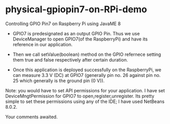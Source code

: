 physical-gpiopin7-on-RPi-demo
=============================

Controlling GPIO Pin7 on Raspberry Pi using JavaME 8 

* GPIO7 is predesignated as an output GPIO Pin. Thus we use DeviceManager to open GPIO7(of the RaspberryPi) and have
its reference in our application.

* Then we call setValue(boolean) method on the GPIO refernece setting them true and false respectively after certain
duration. 

* Once this application is deployed successfully on the RaspberryPi, we can measure 3.3 V (DC) at GPIO7 (generally pin
no. 26 against pin no. 25 which generally is the ground pin (0 V)). 

Note: you would have to set API permissions for your application. I have set DeviceMngtPermission for GPIO7 to 
open,register,unregister. Its pretty simple to set these permissions using any of the IDE; I have used NetBeans 8.0.2.

Your comments awaited. 

